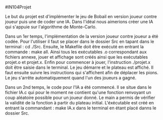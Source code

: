 #IN104Projet

  Le but du projet est d'implémenter le jeu de Bobail en version joueur contre joueur puis une de coder une IA. Dans l'idéal nous aimerions créer une IA qui s'appuie sur l'algorithme de Monte-Carlo.

  Dans un 1er temps, l'implémentation de la version joueur contre joueur a été codée. Pour l'utiliser il faut se placer dans le dossier Src en tapant dans le terminal : cd ./Src. Ensuite, le Makefile doit être exécuté en entrant la commande : make all. Ainsi tous les exécutables .o correspondant aux fichiers annexe, jouer et affichage sont créés ainsi que les exécutables projet.o et projet.x. Enfin pour commencer à jouer, l'instruction ./projet.x doit être saisie dans le terminal. Le jeu démarre et le plateau est affiché.
  Il faut ensuite suivre les instructions qui s'affichent afin de déplacer les pions. Le jeu s'arrête automatiquement quand l'un des joueurs a gagné.

  Dans un 2nd temps, le code pour l'IA a été commencé. Il se situe dans le fichier IA.c qui pour le moment ne contient qu'une fonction renvoyant un coup aléatoire possible pour un joueur donné. Le main a permis de vérifier la validité de la fonction à partir du plateau initial. L'éxécutable est créé en entrant la commandant : make IA.x dans le terminal en étant placé danns le dossier Src.
